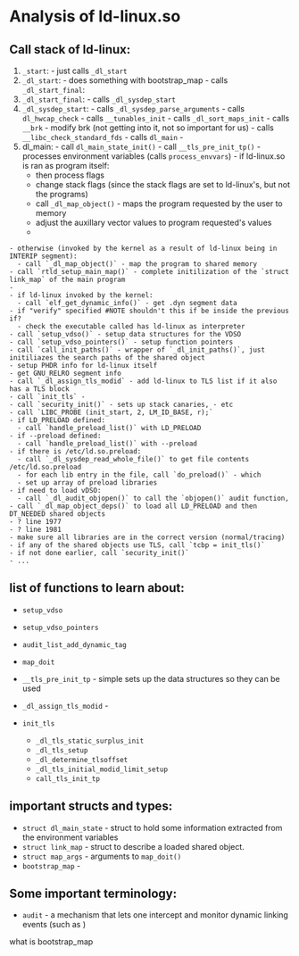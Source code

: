 # Analysis of ld-linux.so

## Call stack of ld-linux:
  1. `_start`:
    - just calls `_dl_start`
  2. `_dl_start`:
    - does something with bootstrap_map
    - calls `_dl_start_final`:
  3. `_dl_start_final`:
    - calls `_dl_sysdep_start`
  4. `_dl_sysdep_start`:
    - calls `_dl_sysdep_parse_arguments`
    - calls `dl_hwcap_check`
    - calls `__tunables_init`
    - calls `_dl_sort_maps_init`
    - calls `__brk`
    - modify brk (not getting into it, not so important for us)
    - calls `__libc_check_standard_fds`
    - calls `dl_main`
    -
  5. dl_main:
    - call `dl_main_state_init()`
    - call `__tls_pre_init_tp()`
    - processes environment variables (calls `process_envvars`)
    - if ld-linux.so is ran as program itself:
      - then process flags
      - change stack flags (since the stack flags are set to ld-linux's, but not the programs)
      - call `_dl_map_object()` - maps the program requested by the user to memory
      - adjust the auxillary vector values to program requested's values
      -
    - otherwise (invoked by the kernel as a result of ld-linux being in INTERIP segment):
      - call `_dl_map_object()` - map the program to shared memory
    - call `rtld_setup_main_map()` - complete initilization of the `struct link_map` of the main program
    -
    - if ld-linux invoked by the kernel:
      - call `elf_get_dynamic_info()` - get .dyn segment data
    - if "verify" specified #NOTE shouldn't this if be inside the previous if?
      - check the executable called has ld-linux as interpreter
    - call `setup_vdso()` - setup data structures for the VDSO
    - call `setup_vdso_pointers()` - setup function pointers
    - call `call_init_paths()` - wrapper of `_dl_init_paths()`, just initiliazes the search paths of the shared object
    - setup PHDR info for ld-linux itself
    - get GNU_RELRO segment info
    - call `_dl_assign_tls_modid` - add ld-linux to TLS list if it also has a TLS block
    - call `init_tls` -
    - call `security_init()` - sets up stack canaries, - etc
    - call `LIBC_PROBE (init_start, 2, LM_ID_BASE, r);`
    - if LD_PRELOAD defined:
      - call `handle_preload_list()` with LD_PRELOAD
    - if --preload defined:
      - call `handle_preload_list()` with --preload
    - if there is /etc/ld.so.preload:
      - call `_dl_sysdep_read_whole_file()` to get file contents /etc/ld.so.preload
      - for each lib entry in the file, call `do_preload()` - which
      - set up array of preload libraries
    - if need to load vDSO:
      - call `_dl_audit_objopen()` to call the `objopen()` audit function,
    - call `_dl_map_object_deps()` to load all LD_PRELOAD and then DT_NEEDED shared objects
    - ? line 1977
    - ? line 1981
    - make sure all libraries are in the correct version (normal/tracing)
    - if any of the shared objects use TLS, call `tcbp = init_tls()`
    - if not done earlier, call `security_init()`
    - ...


## list of functions to learn about:
  - `setup_vdso`
  - `setup_vdso_pointers`
  - `audit_list_add_dynamic_tag`
  - `map_doit`

  - `__tls_pre_init_tp` - simple sets up the data structures so they can be used
  - `_dl_assign_tls_modid` -
  - `init_tls`
    - `_dl_tls_static_surplus_init`
    - `_dl_tls_setup`
    - `_dl_determine_tlsoffset`
    - `_dl_tls_initial_modid_limit_setup`
    - `call_tls_init_tp`



## important structs and types:
  - `struct dl_main_state` - struct to hold some information extracted from the environment variables
  - `struct link_map` - struct to describe a loaded shared object.
  - `struct map_args` - arguments to `map_doit()`
  - `bootstrap_map` -

## Some important terminology:
  - `audit` - a mechanism that lets one intercept and monitor dynamic linking events (such as )


what is bootstrap_map
